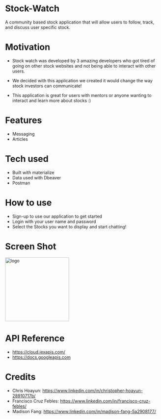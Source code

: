 # Stock-Watch
A community based stock application that will allow users to follow, track, and discuss user specific stock.


# Motivation
* Stock watch was developed by 3 amazing developers who got tired of going on other stock websites and not being able to interact with other users. 

* We decided with this application we created it would change the way stock investors can communicate! 

* This application is great for users with mentors or anyone wanting to interact and learn more about stocks :)

# Features 
* Messaging 
* Articles

# Tech used
* Built with materialize
* Data used with Dbeaver
* Postman 



# How to use
* Sign-up to use our application to get started
* Login with your user name and password
* Select the Stocks you want to display and start chatting!

# Screen Shot
  <img width="208" alt="logo" src="https://user-images.githubusercontent.com/20998910/56230164-bcec6980-6049-11e9-937a-d0af586036d6.png">



# API Reference
* https://cloud.iexapis.com/
* https://docs.googleapis.com

# Credits 

* Chris Hoayun: https://www.linkedin.com/in/christopher-hoayun-28910717b/
* Francisco Cruz Febles: https://www.linkedin.com/in/francisco-cruz-febles/
* Madison Fang: https://www.linkedin.com/in/madison-fang-5a2908177/ 




